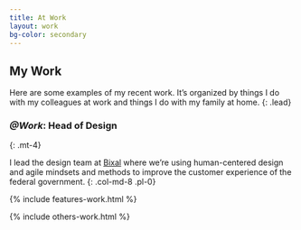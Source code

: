 ```yaml
---
title: At Work
layout: work
bg-color: secondary
---
```


## My Work
Here are some examples of my recent work. It’s organized by things I do with my colleagues at work and things I do with my family at home.
{: .lead}

### _@Work_: Head of Design
{: .mt-4}

I lead the design team at [Bixal](https://www.bixal.com/) where we’re using human-centered design and agile mindsets and methods to improve the customer experience of the federal government.
{: .col-md-8 .pl-0}

{% include features-work.html %}

{% include others-work.html %}

